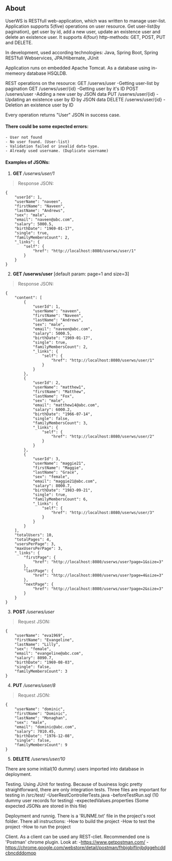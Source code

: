 ## About
UserWS is RESTfull web-application, which was written to manage user-list.
Application supports 5(five) operations on user resource. 
Get user-list(by pagination), get user by id, add a new user, update an existence user and delete an existence user.
It supports 4(four) http-methods: GET, POST, PUT and DELETE.

In development, used according technologies:
Java, Spring Boot, Spring RESTfull Webservices, JPA/Hibernate, JUnit

Application runs on embedded Apache Tomcat. As a database using in-memeory database HSQLDB. 

REST operations on the resource:
GET 	/userws/user 			-Getting user-list by pagination
GET 	/userws/user/{id}		-Getting user by it's ID
POST 	/userws/user 			-Adding a new user by JSON data
PUT		/userws/user/{id} 		-Updating an existence user by ID by JSON data
DELETE 	/userws/user/{id} 		-Deletion an existence user by ID

Every operation returns "User" JSON in success case. 
#### There could be some expected errors:
```
- User not found
- No user found. (User-list)
- Validation failed or invalid data-type.
- Already used username. (Duplicate username)
```

#### Examples of JSONs:

1) **GET** */userws/user/1* 
> Response JSON:
```
{
    "userId": 1,
    "userName": "naveen",
    "firstName": "Naveen",
    "lastName": "Andrews",
    "sex": "male",
    "email": "naveen@abc.com",
    "salary": 5000.5,
    "birthDate": "1969-01-17",
    "single": true,
    "familyMembersCount": 2,
    "_links": {
        "self": {
            "href": "http://localhost:8080/userws/user/1"
        }
    }
}
```

2) **GET /userws/user** [default param: page=1 and size=3]
> Response JSON:
```
{
    "content": [
        {
            "userId": 1,
            "userName": "naveen",
            "firstName": "Naveen",
            "lastName": "Andrews",
            "sex": "male",
            "email": "naveen@abc.com",
            "salary": 5000.5,
            "birthDate": "1969-01-17",
            "single": true,
            "familyMembersCount": 2,
            "_links": {
                "self": {
                    "href": "http://localhost:8080/userws/user/1"
                }
            }
        },
        {
            "userId": 2,
            "userName": "matthew1",
            "firstName": "Matthew",
            "lastName": "Fox",
            "sex": "male",
            "email": "matthew14@abc.com",
            "salary": 6000.2,
            "birthDate": "1966-07-14",
            "single": false,
            "familyMembersCount": 3,
            "_links": {
                "self": {
                    "href": "http://localhost:8080/userws/user/2"
                }
            }
        },
        {
            "userId": 3,
            "userName": "maggie21",
            "firstName": "Maggie",
            "lastName": "Grace",
            "sex": "female",
            "email": "maggie21@abc.com",
            "salary": 8000.7,
            "birthDate": "1983-09-21",
            "single": true,
            "familyMembersCount": 6,
            "_links": {
                "self": {
                    "href": "http://localhost:8080/userws/user/3"
                }
            }
        }
    ],
    "totalUsers": 10,
    "totalPages": 4,
    "usersPerPage": 3,
    "maxUsersPerPage": 3,
    "_links": {
        "firstPage": {
            "href": "http://localhost:8080/userws/user?page=1&size=3"
        },
        "lastPage": {
            "href": "http://localhost:8080/userws/user?page=4&size=3"
        },
        "nextPage": {
            "href": "http://localhost:8080/userws/user?page=2&size=3"
        }
    }
}
```

3) **POST**     */userws/user*
> Request JSON:
```
{
    "userName": "eva1969",
    "firstName": "Evangeline",
    "lastName": "Lilly",
    "sex": "female",
    "email": "evangeline@abc.com",
    "salary": 8090.7,
    "birthDate": "1969-08-03",
    "single": false,
    "familyMembersCount": 3
}
```

4) **PUT**      */userws/user/8*
> Request JSON:
```
{
    "userName": "dominic",
    "firstName": "Dominic",
    "lastName": "Monaghan",
    "sex": "male",
    "email": "dominic@abc.com",
    "salary": 7010.45,
    "birthDate": "1976-12-08",
    "single": false,
    "familyMembersCount": 9
}
```

5) **DELETE**   */userws/user/10*


There are some initial(10 dummy) users imported into database in deployment.


Testing.
Using JUnit for testing. Because of business logic pretty straightforward, there are only integration tests.
Three files are important for testing in /src/test/
-UserRestControllerTests.java
-beforeTestRun.sql (10 dummy user records for testing)
-expectedValues.properties (Some expected JSONs are stored in this file)


Deployment and runnig.
There is a 'RUNME.txt' file in the project's root folder. There all instructions:
-How to build the project
-How to test the project
-How to run the project

Client.
As a client can be used any REST-cliet. Recommended one is 'Postman' chrome plugin. 
Look at:
-https://www.getpostman.com/
-https://chrome.google.com/webstore/detail/postman/fhbjgbiflinjbdggehcddcbncdddomop




